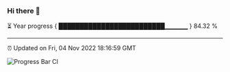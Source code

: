 ### Hi there 👋

⏳ Year progress { █████████████████████████▁▁▁▁▁ } 84.32 %

---

⏰ Updated on Fri, 04 Nov 2022 18:16:59 GMT

![Progress Bar CI](https://github.com/liununu/liununu/workflows/Progress%20Bar%20CI/badge.svg)
